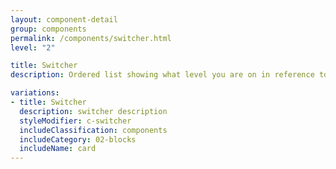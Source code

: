 ```yaml
---
layout: component-detail
group: components
permalink: /components/switcher.html
level: "2"

title: Switcher
description: Ordered list showing what level you are on in reference to the site

variations:
- title: Switcher
  description: switcher description
  styleModifier: c-switcher
  includeClassification: components
  includeCategory: 02-blocks
  includeName: card
---
```


